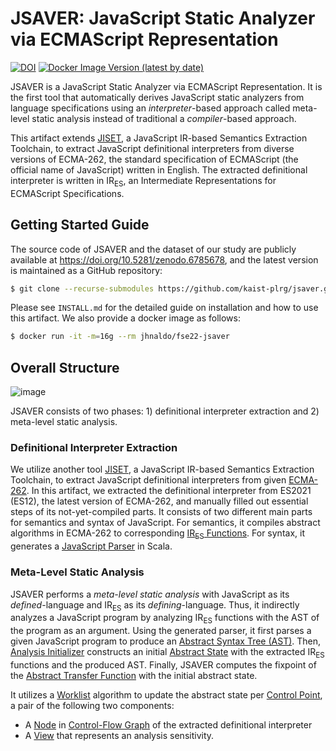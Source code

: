 # JSAVER: JavaScript Static Analyzer via ECMAScript Representation

[![DOI](https://zenodo.org/badge/DOI/10.5281/zenodo.6785678.svg)](https://doi.org/10.5281/zenodo.6785678)
[![Docker Image Version (latest by date)](https://img.shields.io/docker/v/jhnaldo/fse22-jsaver)](https://hub.docker.com/repository/docker/jhnaldo/fse22-jsaver)

JSAVER is a JavaScript Static Analyzer via ECMAScript Representation.  It is the
first tool that automatically derives JavaScript static analyzers from language
specifications using an _interpreter_-based approach called meta-level static
analysis instead of traditional a _compiler_-based approach.

This artifact extends [JISET](https://github.com/kaist-plrg/jiset), a JavaScript
IR-based Semantics Extraction Toolchain, to extract JavaScript definitional
interpreters from diverse versions of ECMA-262, the standard specification of
ECMAScript (the official name of JavaScript) written in English. The extracted
definitional interpreter is written in $\text{IR}_\text{ES}$, an Intermediate
Representations for ECMAScript Specifications.


## Getting Started Guide

The source code of JSAVER and the dataset of our study are publicly available at
https://doi.org/10.5281/zenodo.6785678, and the latest version is maintained as
a GitHub repository:

```bash
$ git clone --recurse-submodules https://github.com/kaist-plrg/jsaver.git
```

Please see `INSTALL.md` for the detailed guide on installation and how to use
this artifact.  We also provide a docker image as follows:

```bash
$ docker run -it -m=16g --rm jhnaldo/fse22-jsaver
```

## Overall Structure

![image](https://user-images.githubusercontent.com/6766660/173753671-01981c6d-9ab2-4640-b2a8-f045b50cfbb4.png)

JSAVER consists of two phases: 1) definitional interpreter extraction and 2)
meta-level static analysis.

### Definitional Interpreter Extraction

We utilize another tool [JISET](https://github.com/kaist-plrg/jiset), a
JavaScript IR-based Semantics Extraction Toolchain, to extract JavaScript
definitional interpreters from given [ECMA-262](`./ecma262/`).  In this
artifact, we extracted the definitional interpreter from ES2021 (ES12), the
latest version of ECMA-262, and manually filled out essential steps of its
not-yet-compiled parts.  It consists of two different main parts for semantics
and syntax of JavaScript. For semantics, it compiles abstract algorithms in
ECMA-262 to corresponding [$\text{IR}_\text{ES}$
Functions](./src/main/resources/es2021/generated/algorithm/).  For syntax, it
generates a [JavaScript
Parser](./src/main/scala/kr/ac/kaist/jsaver/js/Parser.scala) in Scala.


### Meta-Level Static Analysis

JSAVER performs a _meta-level static analysis_ with JavaScript as its
_defined_-language and $\text{IR}_\text{ES}$ as its _defining_-language.  Thus,
it indirectly analyzes a JavaScript program by analyzing $\text{IR}_\text{ES}$
functions with the AST of the program as an argument.  Using the generated
parser, it first parses a given JavaScript program to produce an [Abstract
Syntax Tree (AST)](./src/main/scala/kr/ac/kaist/jsaver/js/AST.scala). Then,
[Analysis
Initializer](./src/main/scala/kr/ac/kaist/jsaver/analyzer/Initialize.scala)
constructs an initial [Abstract
State](./src/main/scala/kr/ac/kaist/jsaver/analyzer/domain/state/BasicState.scala)
with the extracted $\text{IR}_\text{ES}$ functions and the produced AST.
Finally, JSAVER computes the fixpoint of the [Abstract Transfer
Function](./src/main/scala/kr/ac/kaist/jsaver/analyzer/AbsTransfer.scala) with
the initial abstract state.

It utilizes a
[Worklist](./src/main/scala/kr/ac/kaist/jsaver/util/Worklist.scala) algorithm to
update the abstract state per [Control
Point](./src/main/scala/kr/ac/kaist/jsaver/analyzer/ControlPoint.scala), a pair
of the following two components:
- A [Node](./src/main/scala/kr/ac/kaist/jsaver/cfg/Node.scala) in
    [Control-Flow Graph](./src/main/scala/kr/ac/kaist/jsaver/cfg/CFG.scala) of
    the extracted definitional interpreter
- A [View](./src/main/scala/kr/ac/kaist/jsaver/analyzer/View.scala)
    that represents an analysis sensitivity.
